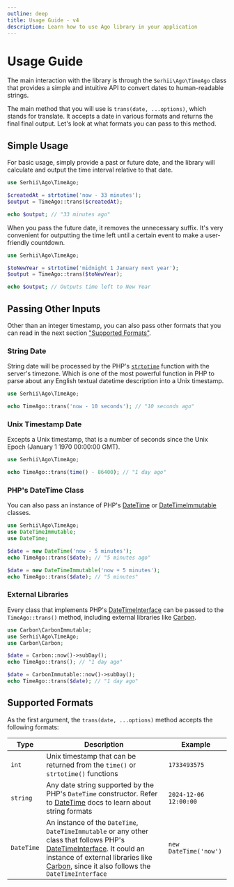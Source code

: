 ```yaml
---
outline: deep
title: Usage Guide - v4
description: Learn how to use Ago library in your application
---
```


# Usage Guide
The main interaction with the library is through the `Serhii\Ago\TimeAgo` class that provides a simple and intuitive API to convert dates to human-readable strings.

The main method that you will use is `trans(date, ...options)`, which stands for translate. It accepts a date in various formats and returns the final final output. Let's look at what formats you can pass to this method.

## Simple Usage
For basic usage, simply provide a past or future date, and the library will calculate and output the time interval relative to that date.

```php
use Serhii\Ago\TimeAgo;

$createdAt = strtotime('now - 33 minutes');
$output = TimeAgo::trans($createdAt);

echo $output; // "33 minutes ago"
```

When you pass the future date, it removes the unnecessary suffix. It's very convenient for outputting the time left until a certain event to make a user-friendly countdown.

```php
use Serhii\Ago\TimeAgo;

$toNewYear = strtotime('midnight 1 January next year');
$output = TimeAgo::trans($toNewYear);

echo $output; // Outputs time left to New Year
```

## Passing Other Inputs
Other than an integer timestamp, you can also pass other formats that you can read in the next section ["Supported Formats"](/v4/usage-guide.html#passing-other-inputs).

### String Date
String date will be processed by the PHP's [`strtotime`](https://www.php.net/manual/en/function.strtotime.php) function with the server's timezone. Which is one of the most powerful function in PHP to parse about any English textual datetime description into a Unix timestamp.

```php
use Serhii\Ago\TimeAgo;

echo TimeAgo::trans('now - 10 seconds'); // "10 seconds ago"
```

### Unix Timestamp Date
Excepts a Unix timestamp, that is a number of seconds since the Unix Epoch (January 1 1970 00:00:00 GMT).

```php
use Serhii\Ago\TimeAgo;

echo TimeAgo::trans(time() - 86400); // "1 day ago"
```

### PHP's DateTime Class
You can also pass an instance of PHP's [DateTime](https://www.php.net/manual/en/class.datetime.php) or [DateTimeImmutable](https://www.php.net/manual/en/class.datetimeimmutable.php) classes.

```php
use Serhii\Ago\TimeAgo;
use DateTimeImmutable;
use DateTime;

$date = new DateTime('now - 5 minutes');
echo TimeAgo::trans($date); // "5 minutes ago"

$date = new DateTimeImmutable('now + 5 minutes');
echo TimeAgo::trans($date); // "5 minutes"
```

### External Libraries
Every class that implements PHP's [DateTimeInterface](https://www.php.net/manual/en/class.datetimeinterface.php) can be passed to the `TimeAgo::trans()` method, including external libraries like [Carbon](https://github.com/briannesbitt/Carbon).

```php
use Carbon\CarbonImmutable;
use Serhii\Ago\TimeAgo;
use Carbon\Carbon;

$date = Carbon::now()->subDay();
echo TimeAgo::trans(); // "1 day ago"

$date = CarbonImmutable::now()->subDay();
echo TimeAgo::trans($date); // "1 day ago"
```

## Supported Formats
As the first argument, the `trans(date, ...options)` method accepts the following formats:

| Type     | Description | Example |
| -------- | ----------- | ------- |
| `int`    | Unix timestamp that can be returned from the `time()` or `strtotime()` functions | `1733493575` |
| `string` | Any date string supported by the PHP's `DateTime` constructor. Refer to [DateTime](https://www.php.net/manual/en/class.datetime.php) docs to learn about string formats | `2024-12-06 12:00:00` |
| `DateTime` | An instance of the `DateTime`, `DateTimeImmutable` or any other class that follows PHP's [DateTimeInterface](https://www.php.net/manual/en/class.datetimeinterface.php). It could an instance of external libraries like [Carbon](https://github.com/briannesbitt/Carbon), since it also follows the `DateTimeInterface` | `new DateTime('now')` |
